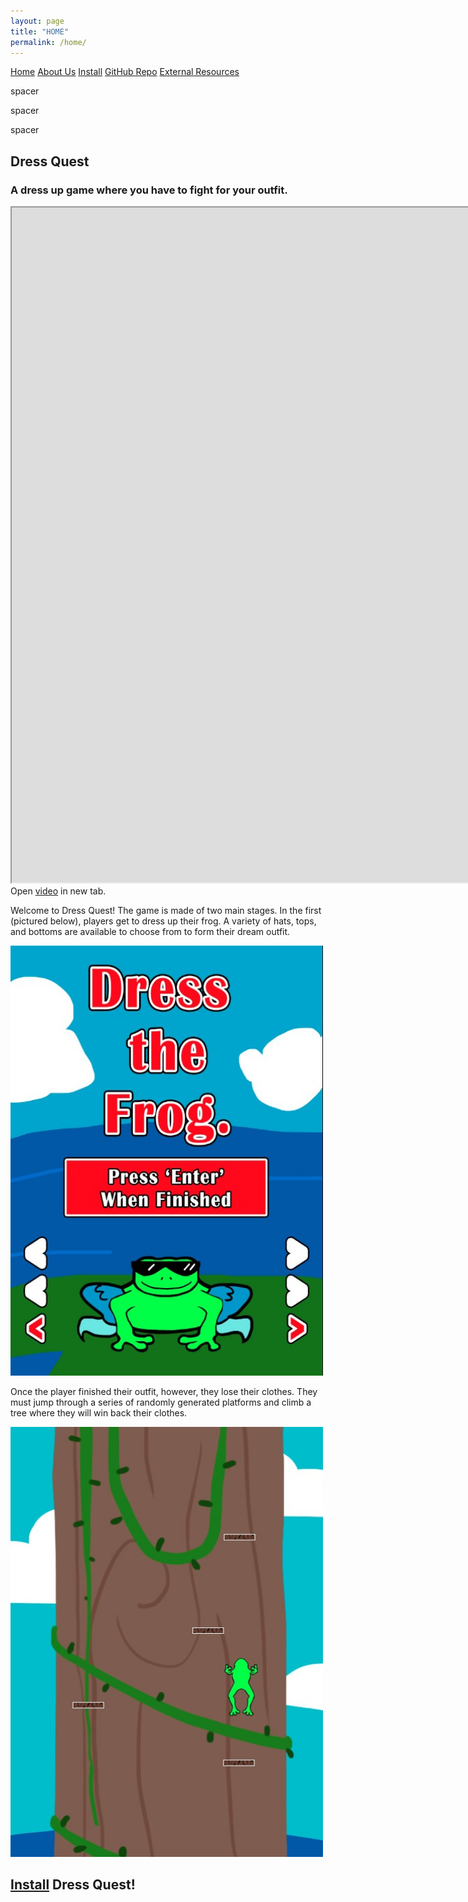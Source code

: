 ```yaml
---
layout: page
title: "HOME"
permalink: /home/
---
```


<head>
  <link rel="stylesheet" href="/website_assets/style.css">
</head>

<div class = "navbar">
  <a href="/home">Home</a>
  <a href="/about">About Us</a>
  <a href="https://redesigned-doodle-c69ebf4f.pages.github.io#how-to-run">Install</a>
  <a href="https://github.com/olincollege/dress-quest.git">GitHub Repo</a>
  <a href="/resources">External Resources</a>
</div>

<p style="color:fafafa"> spacer </p>
<p style="color:fafafa"> spacer </p>
<p style="color:fafafa"> spacer </p>

## Dress Quest
### A dress up game where you have to fight for your outfit.

<iframe src="https://user-images.githubusercontent.com/98287198/167447225-e6f4012f-62d4-469b-95a8-c79adacadc19.mp4" title="Our Presentation Video" height="1080" width="1920"></iframe>
Open <a href="https://user-images.githubusercontent.com/98287198/167447225-e6f4012f-62d4-469b-95a8-c79adacadc19.mp4" target="_blank">video</a> in new tab.

Welcome to Dress Quest!
The game is made of two main stages. In the first (pictured below), players get to dress up their frog. 
A variety of hats, tops, and bottoms are available to choose from to form their dream outfit.

<img src="/website_assets/screenshot_1.jpg" alt="A Screenshot showing a dressed up frog." width="500" height="688"/>

Once the player finished their outfit, however, they lose their clothes. 
They must jump through a series of randomly generated platforms and climb a tree where they will win back their clothes.

<img src="/website_assets/screenshot_2.jpg" alt="Screenshot of the platformer." width="500" height="688"/>

## [Install](https://redesigned-doodle-c69ebf4f.pages.github.io#how-to-run) Dress Quest! 
